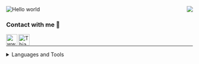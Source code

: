 



<h1 align="center" style="display:none;"></h1>


<img src="https://raw.githubusercontent.com/sagar-viradiya/sagar-viradiya/master/resources/banner.png" alt="Hello world">






<img align="right" src="http://estruyf-github.azurewebsites.net/api/VisitorHit?user=thiagokovnat&repo=Bgstatic&countColorcountColor&countColor=%237B1E7B"/>

### Contact with me 📝

[<img align="left" alt="www.thiagokovnat.github.io" height="30px" src="https://www.flaticon.com/svg/static/icons/svg/2996/2996826.svg" />][website]
[<img align="left" alt="Thiago Kovnat | LinkedIn" height="30px" src="https://www.flaticon.com/svg/static/icons/svg/725/725337.svg"/>][linkedin]


<br />

---

<details>
<summary>Languages and Tools</summary>
  <pre> 

  <img src="http://img.shields.io/badge/-C-A8B9CC?style=flat-square&logo=c&logoColor=ffffff" alt="C" style="width:100%">
  <img src="https://img.shields.io/badge/C++-blue.svg?style=flat-square&logo=c%2B%2B" alt="C++" style="width:100%">
  <img src="http://img.shields.io/badge/-Python-3776AB?style=flat-square&logo=python&logoColor=ffffff" alt="Python">
  <img src="http://img.shields.io/badge/-Java-5B4638?style=flat-square&logo=java&logoColor=ffffff" alt="Java">
  <img src="http://img.shields.io/badge/-Jupyter-3776AB?style=flat-square&logo=jupyter&logoColor=ffffff" alt="Jupyter">
  <img src="http://img.shields.io/badge/-Java-5B4638?style=flat-square&logo=java&logoColor=ffffff" alt="Java">
  <img src="https://img.shields.io/badge/-Git-%23F05032?style=flat-square&logo=git&logoColor=%23ffffff" alt="Git">
  <img src="https://img.shields.io/badge/-GitHub-181717?style=flat-square&logo=github" alt="Github">
  <img src="http://img.shields.io/badge/-Vim-007ACC?style=flat-square&logo=vim&logoColor=#019833" alt="Vim">
  <img src="http://img.shields.io/badge/-Linux-A8B9CC?style=flat-square&logo=Linux&logoColor=ffffff" alt="Linux">
  <img src="https://img.shields.io/badge/-Markdown-000000?style=flat-square&logo=markdown" alt="Markdown">
  <img src="http://img.shields.io/badge/-VS%20Code-007ACC?style=flat-square&logo=visual-studio-code&logoColor=ffffff" alt="VS-Code">

  </pre>
</details>




[website]: https://thiagokovnat.github.io
[linkedin]: https://www.linkedin.com/in/thiago-kovnat-34a941195/


